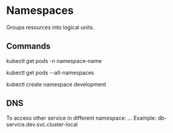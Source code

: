 # Namespaces

Groups resources into logical units.

## Commands

kubectl get pods -n namespace-name

kubectl get pods --all-namespaces

kubectl create namespace development

## DNS

To access other service in different namespace: <service-name>.<namespace>.<service>.<domain>
Example: db-service.dev.svc.cluster-local
